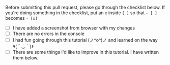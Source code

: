 Before submitting this pull request, please go through the checklist below.
If you're doing something in the checklist, put an `x` inside `[ ]` so that `- [ ]` becomes `- [x]`

- [ ] I have added a screenshot from browser with my changes
- [ ] There are no errors in the console
- [ ] I had fun going through this tutorial (ノ^o^)ノ and learned on the way ٩(＾◡＾)۶
- [ ] There are some things I'd like to improve in this tutorial. I have written them below.
